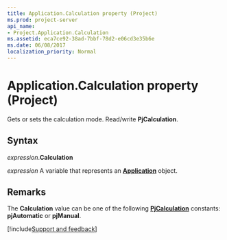 ```yaml
---
title: Application.Calculation property (Project)
ms.prod: project-server
api_name:
- Project.Application.Calculation
ms.assetid: eca7ce92-38ad-7bbf-78d2-e06cd3e35b6e
ms.date: 06/08/2017
localization_priority: Normal
---
```



# Application.Calculation property (Project)

Gets or sets the calculation mode. Read/write  **PjCalculation**.


## Syntax

_expression_.**Calculation**

_expression_ A variable that represents an **[Application](Project.Application.md)** object.


## Remarks

The  **Calculation** value can be one of the following **[PjCalculation](Project.PjCalculation.md)** constants: **pjAutomatic** or **pjManual**.

[!include[Support and feedback](~/includes/feedback-boilerplate.md)]